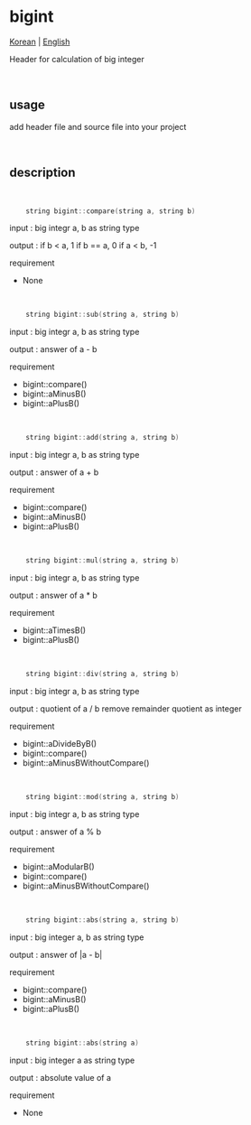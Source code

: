 # bigint

[Korean](./USAGE.md) | [English](./USAGE-en_EN.md)

Header for calculation of big integer

<br>

## usage

add header file and source file into your project

<br>

## description

<br>

```cpp
    string bigint::compare(string a, string b)
```

input : big integr a, b as string type

output : if b < a, 1
        if b == a, 0
        if a < b, -1

requirement
 - None

<br>

```cpp
    string bigint::sub(string a, string b)
```

input : big integr a, b as string type

output : answer of a - b

requirement
 - bigint::compare()
 - bigint::aMinusB()
 - bigint::aPlusB()

<br>

```cpp
    string bigint::add(string a, string b)
```

input : big integr a, b as string type

output : answer of a + b

requirement
 - bigint::compare()
 - bigint::aMinusB()
 - bigint::aPlusB()

<br>

```cpp
    string bigint::mul(string a, string b)
```

input : big integr a, b as string type

output : answer of a * b

requirement
 - bigint::aTimesB()
 - bigint::aPlusB()

<br>

```cpp
    string bigint::div(string a, string b)
```

input : big integr a, b as string type

output : quotient of a / b
        remove remainder
        quotient as integer

requirement
 - bigint::aDivideByB()
 - bigint::compare()
 - bigint::aMinusBWithoutCompare()

<br>

```cpp
    string bigint::mod(string a, string b)
```

input : big integr a, b as string type

output : answer of a % b

requirement
 - bigint::aModularB()
 - bigint::compare()
 - bigint::aMinusBWithoutCompare()

 <br>

```cpp
    string bigint::abs(string a, string b)
```

input : big integer a, b as string type

output : answer of |a - b|

requirement
 - bigint::compare()
 - bigint::aMinusB()
 - bigint::aPlusB()

 <br>

```cpp
    string bigint::abs(string a)
```

input : big integer a as string type

output : absolute value of a

requirement
 - None